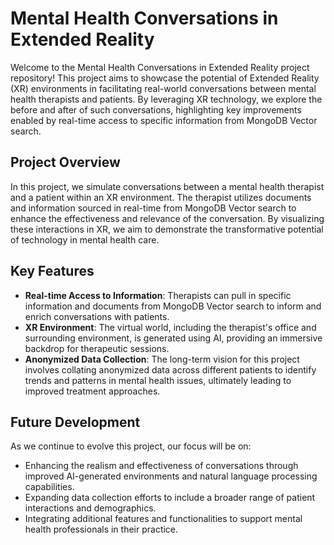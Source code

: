 # Mental Health Conversations in Extended Reality

Welcome to the Mental Health Conversations in Extended Reality project repository! This project aims to showcase the potential of Extended Reality (XR) environments in facilitating real-world conversations between mental health therapists and patients. By leveraging XR technology, we explore the before and after of such conversations, highlighting key improvements enabled by real-time access to specific information from MongoDB Vector search.

## Project Overview

In this project, we simulate conversations between a mental health therapist and a patient within an XR environment. The therapist utilizes documents and information sourced in real-time from MongoDB Vector search to enhance the effectiveness and relevance of the conversation. By visualizing these interactions in XR, we aim to demonstrate the transformative potential of technology in mental health care.

## Key Features

- **Real-time Access to Information**: Therapists can pull in specific information and documents from MongoDB Vector search to inform and enrich conversations with patients.
- **XR Environment**: The virtual world, including the therapist's office and surrounding environment, is generated using AI, providing an immersive backdrop for therapeutic sessions.
- **Anonymized Data Collection**: The long-term vision for this project involves collating anonymized data across different patients to identify trends and patterns in mental health issues, ultimately leading to improved treatment approaches.

## Future Development

As we continue to evolve this project, our focus will be on:
- Enhancing the realism and effectiveness of conversations through improved AI-generated environments and natural language processing capabilities.
- Expanding data collection efforts to include a broader range of patient interactions and demographics.
- Integrating additional features and functionalities to support mental health professionals in their practice.

